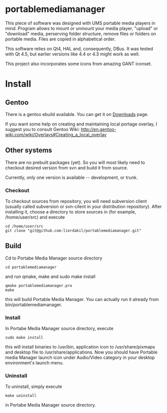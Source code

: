 # portablemediamanager

This piece of software was designed with UMS portable media players in mind. Program allows to mount or unmount your media player, "upload" or "download" media, perserving folder structure, remove files or folders on portable media. Files are copied in alphabetical order.

This software relies on Qt4, HAL and, consequently, DBus. It was tested with Qt 4.5, but earlier versions like 4.4 or 4.3 might work as well.

This project also incorporates some icons from amazing GANT iconset.

# Install

## Gentoo ##

There is a gentoo ebuild available. You can get it on [Downloads](http://code.google.com/p/portablemediamanager/downloads/list) page.

If you want some help on creating and maintaining local portage overlay, I suggest you to consult Gentoo Wiki: http://en.gentoo-wiki.com/wiki/Overlays#Creating_a_local_overlay

## Other systems ##

There are no prebuilt packages (yet). So you will most likely need to checkout desired version from svn and build it from source.

Currently, only one version is available -- development, or trunk.

### Checkout ###

To checkout sources from repository, you will need subversion client (usually called subversion or svn-cilent in your distribution repository). After installing it, choose a directory to store sources in (for example, /home/user/src) and execute
```
cd /home/user/src
git clone "git@github.com:lierdakil/portablemediamanager.git"
```

## Build ##

Cd to Portabe Media Manager source directory
```
cd portablemediamanager
```

and run qmake, make and sudo make install
```
qmake portablemediamanager.pro
make
```

this will build Portable Media Manager. You can actually run it already from bin/portablemediamanager.

### Install ###

In Portabe Media Manager source directory, execute
```
sudo make install
```

this will install binaries to /usr/bin, application icon to /usr/share/pixmaps and desktop file to /usr/share/applications. Now you should have Portable media Manager launch icon under Audio/Video category in your desktop environment's launch menu.

### Uninstall ###

To uninstall, simply execute
```
make uninstall
```
in Portabe Media Manager source directory.
